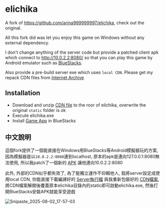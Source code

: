 # elichika
A fork of https://github.com/arina999999997/elichika, check out the original.

All this fork did was let you enjoy this game on Windows without any external dependency.

I don't change anything of the server code but provide a patched client apk which connect to http://10.0.2.2:8080/ so that you can play this game by Android emulator such as [BlueStacks](https://www.bluestacks.com/tw/index.html).

Also provide a pre-build server exe which uses `local CDN`. Please get my repack CDN files from [Internet Archive](https://archive.org/details/ll-sifas-local-cdn-data-elichika)

## Installation
- Download and unzip [CDN file](https://archive.org/details/ll-sifas-local-cdn-data-elichika) to the roor of elichika, overwrite the original `static` folder is ok
- Execute elichika.exe
- Install [Game App](https://github.com/Misora000/elichika/releases/download/BlueStacks_Client/LLAS_JP_3.12.0_10.0.2.2_8080_BlueStacks.apk) in BlueStacks


## 中文說明
這個fork提供了一個能直接在Windows用BlueStacks等Android模擬器玩的方案, 因為模擬器是以`10.0.2.2:8080`連到localhost, 原本的apk是連向127.0.0.1:8080無法使用, 所以我patch了一個新的 [APK](https://github.com/Misora000/elichika/releases/download/BlueStacks_Client/LLAS_JP_3.12.0_10.0.2.2_8080_BlueStacks.apk) 讓他連向10.0.2.2:8080  
  
此外, 外部的CDN似乎都失效了, 為了能獨立運作不仰賴他人, 我將server設定成使用local CDN, 你能直接下載編譯好的 [Server執行檔](https://github.com/Misora000/elichika/releases/download/BlueStacks_Client/elichika_win_x64.7z) 與我重新包裝好的 [CDN檔案](https://archive.org/details/ll-sifas-local-cdn-data-elichika), 將CDN檔案解開後覆蓋原本elichika目錄內的static即可啟動elichika.exe, 然後打開BlueStacks安裝APK就能享受遊戲


![Snipaste_2025-08-02_17-57-03](https://github.com/user-attachments/assets/a0ea9e4a-8d33-4a81-b2cb-9730194e45bb)

